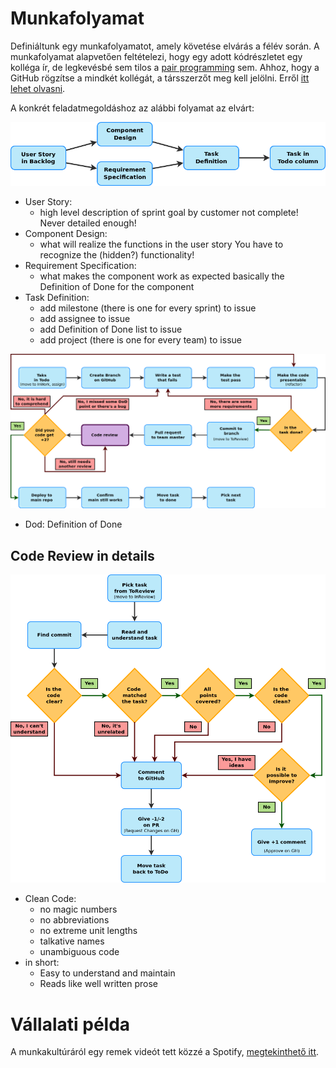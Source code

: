 # Munkafolyamat

Definiáltunk egy munkafolyamatot, amely követése elvárás a félév során.
A munkafolyamat alapvetően feltételezi, hogy egy adott kódrészletet egy kolléga ír, de legkevésbé sem tilos a [pair programming](https://en.wikipedia.org/wiki/Pair_programming) sem. Ahhoz, hogy a GitHub rögzítse a mindkét kollégát, a társszerzőt meg kell jelölni. Erről [itt lehet olvasni](git.md#t%C3%A1rsszerz%C5%91k).

A konkrét feladatmegoldáshoz az alábbi folyamat az elvárt:

![](images/proc1.png)

* User Story:
    * high level description of sprint goal by customer not complete! Never detailed enough!
* Component Design:
    * what will realize the functions in the user story You have to recognize the (hidden?) functionality!
* Requirement Specification:
    * what makes the component work as expected basically the Definition of Done for the component
* Task Definition:
    * add milestone (there is one for every sprint) to issue
    * add assignee to issue
    * add Definition of Done list to issue
    * add project (there is one for every team) to issue

![](images/proc2.png)

* Dod: Definition of Done

## Code Review in details

![](images/proc3.png)

* Clean Code:
    * no magic numbers
    * no abbreviations
    * no extreme unit lengths
    * talkative names
    * unambiguous code
* in short:
    * Easy to understand and maintain
    * Reads like well written prose

# Vállalati példa

A munkakultúráról egy remek videót tett közzé a Spotify, [megtekinthető itt](https://labs.spotify.com/2014/03/27/spotify-engineering-culture-part-1/).
